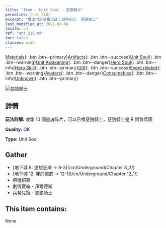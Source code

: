 ```yaml
---
title: "Item - Unit Soul - 惡狼騎士"
permalink: /unt_218/
excerpt: "魔法门之英雄无敌：战争纪元  惡狼騎士"
last_modified_at: 2021-08-04
locale: cn
ref: "unt_218.md"
toc: false
classes: wide
---
```

 [Materials](/ItemsCN/){: .btn .btn--primary}[Artifacts](/ItemsCN/Artifacts/){: .btn .btn--success}[Unit Soul](/ItemsCN/UnitSoul/){: .btn .btn--warning}[Unit Awakening](/ItemsCN/UnitAwakening/){: .btn .btn--danger}[Hero Soul](/ItemsCN/HeroSoul/){: .btn .btn--info}[Hero Skill](/ItemsCN/HeroSkill/){: .btn .btn--primary}[Gift](/ItemsCN/Gift/){: .btn .btn--success}[Event related](/ItemsCN/Events/){: .btn .btn--warning}[Avatars](/ItemsCN/Avatars/){: .btn .btn--danger}[Consumables](/ItemsCN/Consumables/){: .btn .btn--info}[Unknown](/ItemsCN/Unknown/){: .btn .btn--primary}

 ![惡狼騎士](/images/u/ti_langqibing.jpg)

## 詳情
 **玩法詳解:** 收集 10 個靈魂碎片，可以召喚惡狼騎士，惡狼騎士是 R 資質兵團

 **Quality:** <span style="color: #0000CD">OK</span>

 **Type:** Unit Soul

## Gather

*    [地下城 8: 思想狂潮 -> 8-3](/cn/Underground/Chapter 8_3/) 
*    [地下城 12: 罪的懲罰 -> 12-1](/cn/Underground/Chapter 12_1/) 
*    祭壇招募 
*    劇情寶箱 - 拜爾德斯 
*    兵營兌換 - 惡狼騎士 

## This item contains:

  None

